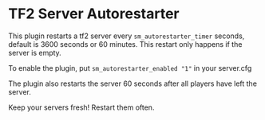 # TF2 Server Autorestarter

This plugin restarts a tf2 server every `sm_autorestarter_timer` seconds, default is 3600 seconds or 60 minutes. This restart only happens if the server is empty.

To enable the plugin, put `sm_autorestarter_enabled "1"` in your server.cfg

The plugin also restarts the server 60 seconds after all players have left the server.

Keep your servers fresh! Restart them often.
